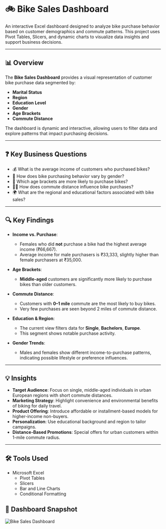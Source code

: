 # 🚲 Bike Sales Dashboard

An interactive Excel dashboard designed to analyze bike purchase behavior based on customer demographics and commute patterns. This project uses Pivot Tables, Slicers, and dynamic charts to visualize data insights and support business decisions.

---

## 📊 Overview

The **Bike Sales Dashboard** provides a visual representation of customer bike purchase data segmented by:

- **Marital Status**
- **Region**
- **Education Level**
- **Gender**
- **Age Brackets**
- **Commute Distance**

The dashboard is dynamic and interactive, allowing users to filter data and explore patterns that impact purchasing decisions.

---

## ❓ Key Business Questions

- 💰 What is the average income of customers who purchased bikes?
- 👥 How does bike purchasing behavior vary by gender?
- 👵 Which age brackets are more likely to purchase bikes?
- 🚶‍♂️ How does commute distance influence bike purchases?
- 🌍 What are the regional and educational factors associated with bike sales?

---

## 🔍 Key Findings

- **Income vs. Purchase**:
  - Females who did **not** purchase a bike had the highest average income (₹66,667).
  - Average income for male purchasers is ₹33,333, slightly higher than female purchasers at ₹35,000.

- **Age Brackets**:
  - **Middle-aged** customers are significantly more likely to purchase bikes than older customers.

- **Commute Distance**:
  - Customers with **0–1 mile** commute are the most likely to buy bikes.
  - Very few purchases are seen beyond 2 miles of commute distance.

- **Education & Region**:
  - The current view filters data for **Single**, **Bachelors**, **Europe**.
  - This segment shows notable purchase activity.

- **Gender Trends**:
  - Males and females show different income-to-purchase patterns, indicating possible lifestyle or preference influences.

---

## 💡 Insights

- **Target Audience**: Focus on single, middle-aged individuals in urban European regions with short commute distances.
- **Marketing Strategy**: Highlight convenience and environmental benefits of biking for daily travel.
- **Product Offering**: Introduce affordable or installment-based models for higher-income non-buyers.
- **Personalization**: Use educational background and region to tailor campaigns.
- **Distance-Based Promotions**: Special offers for urban customers within 1-mile commute radius.

---

## 🛠️ Tools Used

- Microsoft Excel
  - Pivot Tables
  - Slicers
  - Bar and Line Charts
  - Conditional Formatting
## 📸 Dashboard Snapshot

![Bike Sales Dashboard](./C:\Users\mruna\OneDrive\Desktop\dashboard.png)




